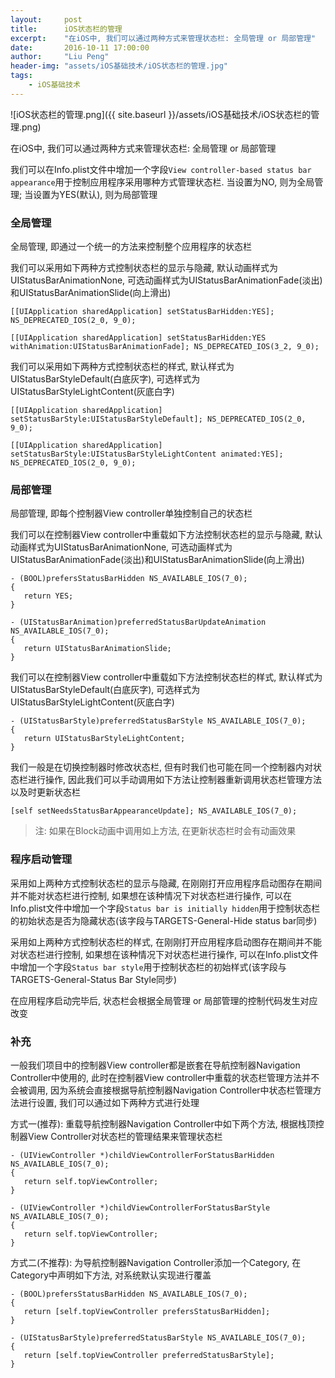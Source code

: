 ```yaml
---
layout:     post
title:      iOS状态栏的管理
excerpt:    "在iOS中, 我们可以通过两种方式来管理状态栏: 全局管理 or 局部管理"
date:       2016-10-11 17:00:00
author:     "Liu Peng"
header-img: "assets/iOS基础技术/iOS状态栏的管理.jpg"
tags:
    - iOS基础技术
---
```


![iOS状态栏的管理.png]({{ site.baseurl }}/assets/iOS基础技术/iOS状态栏的管理.png)

在iOS中, 我们可以通过两种方式来管理状态栏: 全局管理 or 局部管理

我们可以在Info.plist文件中增加一个字段`View controller-based status bar appearance`用于控制应用程序采用哪种方式管理状态栏. 当设置为NO, 则为全局管理; 当设置为YES(默认), 则为局部管理

### 全局管理

全局管理, 即通过一个统一的方法来控制整个应用程序的状态栏

我们可以采用如下两种方式控制状态栏的显示与隐藏, 默认动画样式为UIStatusBarAnimationNone, 可选动画样式为UIStatusBarAnimationFade(淡出)和UIStatusBarAnimationSlide(向上滑出)

```objc
[[UIApplication sharedApplication] setStatusBarHidden:YES]; NS_DEPRECATED_IOS(2_0, 9_0);

[[UIApplication sharedApplication] setStatusBarHidden:YES withAnimation:UIStatusBarAnimationFade]; NS_DEPRECATED_IOS(3_2, 9_0);
```

我们可以采用如下两种方式控制状态栏的样式, 默认样式为UIStatusBarStyleDefault(白底灰字), 可选样式为UIStatusBarStyleLightContent(灰底白字)

```objc
[[UIApplication sharedApplication] setStatusBarStyle:UIStatusBarStyleDefault]; NS_DEPRECATED_IOS(2_0, 9_0);

[[UIApplication sharedApplication] setStatusBarStyle:UIStatusBarStyleLightContent animated:YES]; NS_DEPRECATED_IOS(2_0, 9_0);
```

### 局部管理

局部管理, 即每个控制器View controller单独控制自己的状态栏

我们可以在控制器View controller中重载如下方法控制状态栏的显示与隐藏, 默认动画样式为UIStatusBarAnimationNone, 可选动画样式为UIStatusBarAnimationFade(淡出)和UIStatusBarAnimationSlide(向上滑出)

```objc
- (BOOL)prefersStatusBarHidden NS_AVAILABLE_IOS(7_0);
{
   return YES;
}

- (UIStatusBarAnimation)preferredStatusBarUpdateAnimation NS_AVAILABLE_IOS(7_0);
{
   return UIStatusBarAnimationSlide;
}
```

我们可以在控制器View controller中重载如下方法控制状态栏的样式, 默认样式为UIStatusBarStyleDefault(白底灰字), 可选样式为UIStatusBarStyleLightContent(灰底白字)

```objc
- (UIStatusBarStyle)preferredStatusBarStyle NS_AVAILABLE_IOS(7_0);
{
   return UIStatusBarStyleLightContent;
}
```

我们一般是在切换控制器时修改状态栏, 但有时我们也可能在同一个控制器内对状态栏进行操作, 因此我们可以手动调用如下方法让控制器重新调用状态栏管理方法以及时更新状态栏

```objc
[self setNeedsStatusBarAppearanceUpdate]; NS_AVAILABLE_IOS(7_0);
```

> 注: 如果在Block动画中调用如上方法, 在更新状态栏时会有动画效果

### 程序启动管理

采用如上两种方式控制状态栏的显示与隐藏, 在刚刚打开应用程序启动图存在期间并不能对状态栏进行控制, 如果想在该种情况下对状态栏进行操作, 可以在Info.plist文件中增加一个字段`Status bar is initially hidden`用于控制状态栏的初始状态是否为隐藏状态(该字段与TARGETS-General-Hide status bar同步)

采用如上两种方式控制状态栏的样式, 在刚刚打开应用程序启动图存在期间并不能对状态栏进行控制, 如果想在该种情况下对状态栏进行操作, 可以在Info.plist文件中增加一个字段`Status bar style`用于控制状态栏的初始样式(该字段与TARGETS-General-Status Bar Style同步)

在应用程序启动完毕后, 状态栏会根据全局管理 or 局部管理的控制代码发生对应改变

### 补充

一般我们项目中的控制器View controller都是嵌套在导航控制器Navigation Controller中使用的, 此时在控制器View controller中重载的状态栏管理方法并不会被调用, 因为系统会直接根据导航控制器Navigation Controller中状态栏管理方法进行设置, 我们可以通过如下两种方式进行处理

方式一(推荐): 重载导航控制器Navigation Controller中如下两个方法, 根据栈顶控制器View Controller对状态栏的管理结果来管理状态栏

```objc
- (UIViewController *)childViewControllerForStatusBarHidden NS_AVAILABLE_IOS(7_0);
{
   return self.topViewController;
}

- (UIViewController *)childViewControllerForStatusBarStyle NS_AVAILABLE_IOS(7_0);
{
   return self.topViewController;
}
```

方式二(不推荐): 为导航控制器Navigation Controller添加一个Category, 在Category中声明如下方法, 对系统默认实现进行覆盖

```objc
- (BOOL)prefersStatusBarHidden NS_AVAILABLE_IOS(7_0);
{
   return [self.topViewController prefersStatusBarHidden];
}

- (UIStatusBarStyle)preferredStatusBarStyle NS_AVAILABLE_IOS(7_0);
{
   return [self.topViewController preferredStatusBarStyle];
}
```